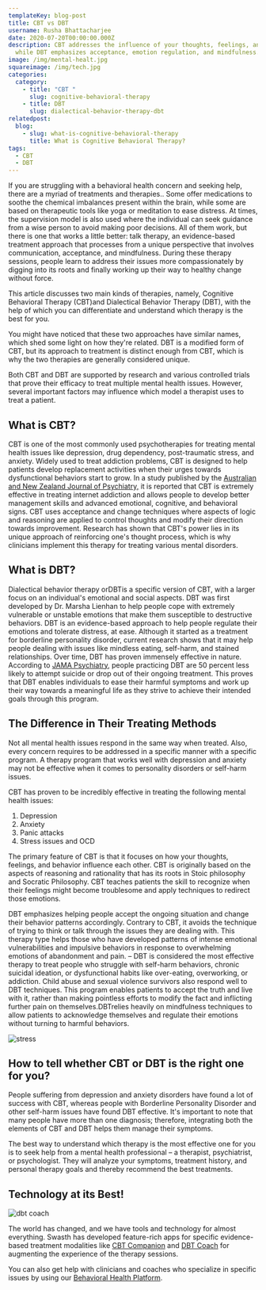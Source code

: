 ```yaml
---
templateKey: blog-post
title: CBT vs DBT
username: Rusha Bhattacharjee
date: 2020-07-20T00:00:00.000Z
description: CBT addresses the influence of your thoughts, feelings, and actions
  while DBT emphasizes acceptance, emotion regulation, and mindfulness.
image: /img/mental-healt.jpg
squareimage: /img/tech.jpg
categories:
  category:
    - title: "CBT "
      slug: cognitive-behavioral-therapy
    - title: DBT
      slug: dialectical-behavior-therapy-dbt
relatedpost:
  blog:
    - slug: what-is-cognitive-behavioral-therapy
      title: What is Cognitive Behavioral Therapy?
tags:
  - CBT
  - DBT
---
```

<!--StartFragment-->

If you are struggling with a behavioral health concern and seeking help, there are a myriad of treatments and therapies.. Some offer medications to soothe the chemical imbalances present within the brain, while some are based on therapeutic tools like yoga or meditation to ease distress. At times, the supervision model is also used where the individual can seek guidance from a wise person to avoid making poor decisions. All of them work, but there is one that works a little better: talk therapy, an evidence-based treatment approach that processes from a unique perspective that involves communication, acceptance, and mindfulness. During these therapy sessions, people learn to address their issues more compassionately by digging into its roots and finally working up their way to healthy change without force.

This article discusses two main kinds of therapies, namely, Cognitive Behavioral Therapy (CBT)and Dialectical Behavior Therapy (DBT), with the help of which you can differentiate and understand which therapy is the best for you.

You might have noticed that these two approaches have similar names, which shed some light on how they're related. DBT is a modified form of CBT, but its approach to treatment is distinct enough from CBT, which is why the two therapies are generally considered unique.

Both CBT and DBT are supported by research and various controlled trials that prove their efficacy to treat multiple mental health issues. However, several important factors may influence which model a therapist uses to treat a patient.

## What is CBT?

CBT is one of the most commonly used psychotherapies for treating mental health issues like depression, drug dependency, post-traumatic stress, and anxiety. Widely used to treat addiction problems, CBT is designed to help patients develop replacement activities when their urges towards dysfunctional behaviors start to grow. In a study published by the [Australian and New Zealand Journal of Psychiatry,](https://www.tandfonline.com/doi/abs/10.3109/00048670903282725) it is reported that CBT is extremely effective in treating internet addiction and allows people to develop better management skills and advanced emotional, cognitive, and behavioral signs. CBT uses acceptance and change techniques where aspects of logic and reasoning are applied to control thoughts and modify their direction towards improvement. Research has shown that CBT's power lies in its unique approach of reinforcing one's thought process, which is why clinicians implement this therapy for treating various mental disorders.

## What is DBT?

Dialectical behavior therapy orDBTis a specific version of CBT, with a larger focus on an individual's emotional and social aspects. DBT was first developed by Dr. Marsha Lienhan to help people cope with extremely vulnerable or unstable emotions that make them susceptible to destructive behaviors. DBT is an evidence-based approach to help people regulate their emotions and tolerate distress, at ease. Although it started as a treatment for borderline personality disorder, current research shows that it may help people dealing with issues like mindless eating, self-harm, and stained relationships. Over time, DBT has proven immensely effective in nature. According to [JAMA Psychiatry,](https://jamanetwork.com/journals/jamapsychiatry/fullarticle/209726) people practicing DBT are 50 percent less likely to attempt suicide or drop out of their ongoing treatment. This proves that DBT enables individuals to ease their harmful symptoms and work up their way towards a meaningful life as they strive to achieve their intended goals through this program.

## The Difference in Their Treating Methods

Not all mental health issues respond in the same way when treated. Also, every concern requires to be addressed in a specific manner with a specific program. A therapy program that works well with depression and anxiety may not be effective when it comes to personality disorders or self-harm issues.

CBT has proven to be incredibly effective in treating the following mental health issues:

1. Depression
2. Anxiety
3. Panic attacks
4. Stress issues and OCD

The primary feature of CBT is that it focuses on how your thoughts, feelings, and behavior influence each other. CBT is originally based on the aspects of reasoning and rationality that has its roots in Stoic philosophy and Socratic Philosophy. CBT teaches patients the skill to recognize when their feelings might become troublesome and apply techniques to redirect those emotions.

DBT emphasizes helping people accept the ongoing situation and change their behavior patterns accordingly. Contrary to CBT, it avoids the technique of trying to think or talk through the issues they are dealing with. This therapy type helps those who have developed patterns of intense emotional vulnerabilities and impulsive behaviors in response to overwhelming emotions of abandonment and pain. – DBT is considered the most effective therapy to treat people who struggle with self-harm behaviors, chronic suicidal ideation, or dysfunctional habits like over-eating, overworking, or addiction. Child abuse and sexual violence survivors also respond well to DBT techniques. This program enables patients to accept the truth and live with it, rather than making pointless efforts to modify the fact and inflicting further pain on themselves.DBTrelies heavily on mindfulness techniques to allow patients to acknowledge themselves and regulate their emotions without turning to harmful behaviors.

![stress](/img/cbt-vs-dbt.jpg "cbt vs dbt")

<!--EndFragment-->

<!--StartFragment-->

## How to tell whether CBT or DBT is the right one for you?

People suffering from depression and anxiety disorders have found a lot of success with CBT, whereas people with Borderline Personality Disorder and other self-harm issues have found DBT effective. It's important to note that many people have more than one diagnosis; therefore, integrating both the elements of CBT and DBT helps them manage their symptoms.

The best way to understand which therapy is the most effective one for you is to seek help from a mental health professional – a therapist, psychiatrist, or psychologist. They will analyze your symptoms, treatment history, and personal therapy goals and thereby recommend the best treatments.

## Technology at its Best!

![dbt coach](/img/dbt-coach-app.png "CBT Vs DBT")

The world has changed, and we have tools and technology for almost everything. Swasth has developed feature-rich apps for specific evidence-based treatment modalities like [CBT Companion](https://www.swasth.co/cbt-companion/) and [DBT Coach](https://www.swasth.co/dbt-coach/) for augmenting the experience of the therapy sessions.

You can also get help with clinicians and coaches who specialize in specific issues by using our [Behavioral Health Platform](https://www.swasth.co/).

<!--EndFragment-->